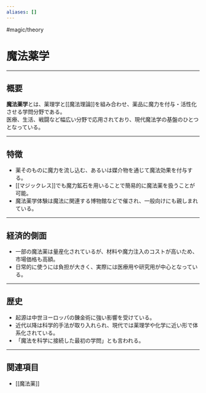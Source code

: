 ```yaml
---
aliases: []
---
```

#magic/theory 
# 魔法薬学

---

## 概要
**魔法薬学**とは、薬理学と[[魔法理論]]を組み合わせ、薬品に魔力を付与・活性化させる学問分野である。  
医療、生活、戦闘など幅広い分野で応用されており、現代魔法学の基盤のひとつとなっている。  

---

## 特徴
- 薬そのものに魔力を流し込む、あるいは媒介物を通じて魔法効果を付与する。  
- [[マジックレス]]でも魔力鉱石を用いることで簡易的に魔法薬を扱うことが可能。  
- 魔法薬学体験は魔法に関連する博物館などで催され、一般向けにも親しまれている。  

---

## 経済的側面
- 一部の魔法薬は量産化されているが、材料や魔力注入のコストが高いため、市場価格も高額。  
- 日常的に使うには負担が大きく、実際には医療用や研究用が中心となっている。  

---

## 歴史
- 起源は中世ヨーロッパの錬金術に強い影響を受けている。  
- 近代以降は科学的手法が取り入れられ、現代では薬理学や化学に近い形で体系化されている。  
- 「魔法を科学に接続した最初の学問」とも言われる。  

---

## 関連項目
- [[魔法薬]]
